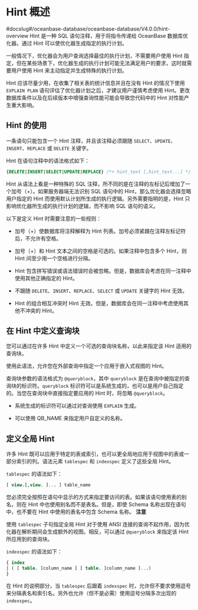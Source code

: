 Hint 概述 
============================
#docslug#/oceanbase-database/oceanbase-database/V4.0.0/hint-overview
Hint 是一种 SQL 语句注释，用于将指令传递给 OceanBase 数据库优化器。通过 Hint 可以使优化器生成指定的执行计划。

一般情况下，优化器会为用户查询选择最佳的执行计划，不需要用户使用 Hint 指定，但在某些场景下，优化器生成的执行计划可能无法满足用户的要求，这时就需要用户使用 Hint 来主动指定并生成特殊的执行计划。

Hint 应该尽量少用，在收集了相关表的统计信息并且在没有 Hint 的情况下使用 `EXPLAIN PLAN` 语句评估了优化器计划之后，才建议用户谨慎考虑使用 Hint。更改数据库条件以及在后续版本中增强查询性能可能会导致您代码中的 Hint 对性能产生重大影响。

Hint 的使用 
--------------------

一条语句只能包含一个 Hint 注释，并且该注释必须跟随 `SELECT`、`UPDATE`、`INSERT`、`REPLACE` 或 `DELETE` 关键字。

Hint 在语句注释中的语法格式如下：

```sql
{DELETE|INSERT|SELECT|UPDATE|REPLACE} /*+ hint_text [,hint_text...] */
```



Hint 从语法上看是一种特殊的 SQL 注释，所不同的是在注释的左标记后增加了一个加号（+）。如果服务器端无法识别 SQL 语句中的 Hint，那么优化器会选择忽略用户指定的 Hint 而使用默认计划所生成的执行逻辑。另外需要指明的是，Hint 只影响优化器所生成的执行计划的逻辑，而不影响 SQL 语句的语义。

以下是定义 Hint 时需要注意的一些规则：

* 加号（+）使数据库将注释解释为 Hint 列表。加号必须紧跟在注释左标记符后，不允许有空格。

  

* 加号（+）和 Hint 文本之间的空格是可选的。如果注释中包含多个 Hint，则 Hint 间至少用一个空格进行分隔。

  

* Hint 包含拼写错误或语法错误时会被忽略。但是，数据库会考虑在同一注释中使用其他正确指定的 Hint。

  

* 不跟随 `DELETE`、`INSERT`、`REPLACE`、`SELECT` 或 `UPDATE` 关键字的 Hint 无效。

  

* Hint 的组合相互冲突时 Hint 无效。但是，数据库会在同一注释中考虑使用其他不冲突的 Hint。

  




在 Hint 中定义查询块 
-------------------------

您可以通过在许多 Hint 中定义一个可选的查询块名称，以此来指定该 Hint 适用的查询块。

使用此语法，允许您在外部查询中指定一个应用于嵌入式视图的 Hint。

查询块参数的语法格式为 `@queryblock`，其中 `queryblock` 是在查询中被指定的查询块的标识符。`queryblock` 标识符可以是系统生成的，也可以是用户自己指定的。当您在查询块中直接指定要应用的 Hint 时，将忽略 `@queryblock`。

* 系统生成的标识符可以通过对查询使用 `EXPLAIN` 生成。

  

* 可以使用 QB_NAME 来指定用户自定义的名称。

  




定义全局 Hint 
---------------------

许多 Hint 既可以应用于特定的表或索引，也可以更全局地应用于视图中的表或一部分索引的列。语法元素 `tablespec` 和 `indexspec` 定义了这些全局 Hint。

`tablespec` 的语法如下：

```sql
[ view.[,view. ]... ] table_name
```



您必须完全按照在语句中显示的方式来指定要访问的表。如果该语句使用表的别名，则在 Hint 中也使用别名而不是表名。但是，即使 Schema 名称出现在语句中，也不要在 Hint 中使用的表名中包含 Schema 名称。
**注意**



使用 `tablespec` 子句指定全局 Hint 对于使用 ANSI 连接的查询不起作用，因为优化器在解析期间会生成额外的视图。相反，可以通过 `@queryblock` 来指定该 Hint 所应用到的查询块。

`indexspec` 的语法如下：

```sql
{ index
| ( [ table. ]column_name [ [ table. ]column_name ]...)
}
```



在 Hint 的说明部分，当 `tablespec` 后跟着 `indexspec` 时，允许但不要求使用逗号来分隔表名和索引名。另外也允许（但不是必需）使用逗号分隔多次出现的 `indexspec`。
